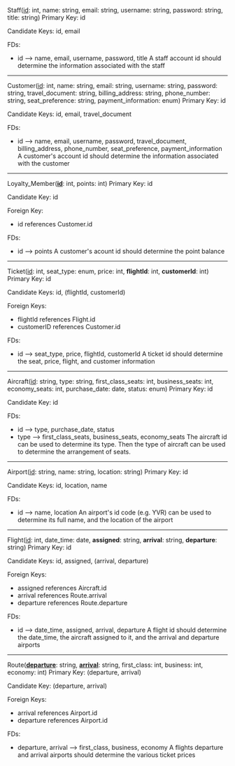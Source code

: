 Staff(<u>id</u>: int, name: string, email: string, username: string, password: string, title: string)
Primary Key: id

Candidate Keys: id, email

FDs:

- id —> name, email, username, password, title
  A staff account id should determine the information associated with the staff

-----

Customer(<u>id</u>: int, name: string, email: string, username: string, password: string, travel_document: string, billing_address: string, phone_number: string, seat_preference: string, payment_information: enum)
Primary Key: id

Candidate Keys: id, email, travel_document

FDs:

- id —> name, email, username, password, travel_document, billing_address, phone_number, seat_preference, payment_information
  A customer's account id should determine the information associated with the customer

----

Loyalty_Member(<u>**id**</u>: int, points: int)
Primary Key: id

Candidate Key: id

Foreign Key:

- id references Customer.id

FDs:

- id —> points
  A customer's acount id should determine the point balance

---

Ticket(<u>id</u>: int, seat_type: enum, price: int, **flightId**: int, **customerId**: int)
Primary Key: id

Candidate Keys: id, (flightId, customerId)

Foreign Keys:

- flightId references Flight.id
- customerID references Customer.id

FDs:

- id —> seat_type, price, flightId, customerId
  A ticket id should determine the seat, price, flight, and customer information

------

Aircraft(<u>id</u>: string, type: string, first_class_seats: int, business_seats: int, economy_seats: int, purchase_date: date, status: enum)
Primary Key: id

Candidate Key: id

FDs:
- id —> type, purchase_date, status
- type —> first_class_seats, business_seats, economy_seats
  The aircraft id can be used to determine its type. Then the type of aircraft can be used to determine the arrangement of seats.

------

Airport(<u>id</u>: string, name: string, location: string)
Primary Key: id

Candidate Keys: id, location, name

FDs:
- id —> name, location
  An airport's id code (e.g. YVR) can be used to determine its full name, and the location of the airport


------

Flight(<u>id</u>: int, date_time: date, **assigned**: string, **arrival**: string, **departure**: string)
Primary Key: id

Candidate Keys: id, assigned, (arrival, departure)

Foreign Keys:

- assigned references Aircraft.id
- arrival references Route.arrival
- departure references Route.departure

FDs:
- id —> date_time, assigned, arrival, departure
  A flight id should determine the date_time, the aircraft assigned to it, and the arrival and departure airports


-----

Route(<u>**departure**</u>: string, <u>**arrival**</u>: string, first_class: int, business: int, economy: int)
Primary Key: (departure, arrival)

Candidate Key: (departure, arrival)

Foreign Keys:

- arrival references Airport.id
- departure references Airport.id

FDs:
- departure, arrival —> first_class, business, economy
  A flights departure and arrival airports should determine the various ticket prices
